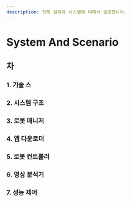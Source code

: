 ```yaml
---
description: 전체 설계와 시스템에 대해서 설명합니다.
---
```


# System And Scenario

## 차

###      1. 기술 스 <a id="1"></a>

###      2. 시스템 구조

###      3. 로봇 매니저

###      4. 앱 다운로더

###      5. 로봇 컨트롤러

###      6. 영상 분석기

###      7. 성능 제어



